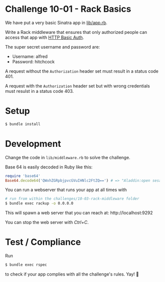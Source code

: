 # Challenge 10-01 - Rack Basics

We have put a very basic Sinatra app in [lib/app.rb](lib/app.rb).

Write a Rack middleware that ensures that only authorized people can access that app with [HTTP Basic Auth](http://en.wikipedia.org/wiki/Basic_access_authentication).

The super secret username and password are:

* Username: alfred
* Password: hitchcock

A request without the ``Authorization`` header set must result in a status code 401.

A request with the ``Authorization`` header set but with wrong credentials must resulst in a status code 403. 

# Setup

```sh
$ bundle install
```

# Development

Change the code in ``lib/middleware.rb`` to solve the challenge.

Base 64 is easily decoded in Ruby like this:

```ruby
require 'base64'
Base64.decode64('QWxhZGRpbjpvcGVuIHNlc2FtZQ==') # => "Aladdin:open sesame"
```

You can run a webserver that runs your app at all times with

```sh
# run from within the challenges/10-03-rack-middleware folder
$ bundle exec rackup -o 0.0.0.0
```

This will spawn a web server that you can reach at: http://localhost:9292

You can stop the web server with *Ctrl+C*.

# Test / Compliance

Run

```sh
$ bundle exec rspec
```

to check if your app complies with all the challenge's rules. Yay! :tada:
